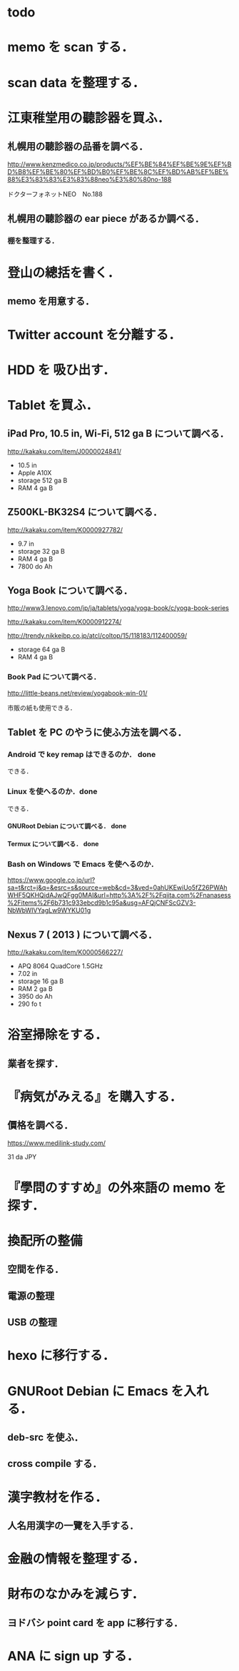 todo
===

# memo を scan する．

# scan data を整理する．

# 江東稚堂用の聽診器を買ふ．

## 札幌用の聽診器の品番を調べる．

http://www.kenzmedico.co.jp/products/%EF%BE%84%EF%BE%9E%EF%BD%B8%EF%BE%80%EF%BD%B0%EF%BE%8C%EF%BD%AB%EF%BE%88%E3%83%83%E3%83%88neo%E3%80%80no-188

ドクターフォネットNEO　No.188

## 札幌用の聽診器の ear piece があるか調べる．

### 棚を整理する．

# 登山の總括を書く．

## memo を用意する．

# Twitter account を分離する．

# HDD を 吸ひ出す．

# Tablet を買ふ．

## iPad Pro, 10.5 in, Wi-Fi, 512 ga B について調べる．

http://kakaku.com/item/J0000024841/

- 10.5 in
- Apple A10X
- storage 512 ga B
- RAM 4 ga B

## Z500KL-BK32S4 について調べる．

http://kakaku.com/item/K0000927782/

- 9.7 in
- storage 32 ga B
- RAM 4 ga B
- 7800 do Ah

## Yoga Book について調べる．

http://www3.lenovo.com/jp/ja/tablets/yoga/yoga-book/c/yoga-book-series

http://kakaku.com/item/K0000912274/

http://trendy.nikkeibp.co.jp/atcl/coltop/15/118183/112400059/

- storage 64 ga B
- RAM 4 ga B

### Book Pad について調べる．

http://little-beans.net/review/yogabook-win-01/

市販の紙も使用できる．

## Tablet を PC のやうに使ふ方法を調べる．

### Android で key remap はできるのか． done

できる．

### Linux を使へるのか．done

できる．

#### GNURoot Debian について調べる． done

#### Termux について調べる． done

### Bash on Windows で Emacs を使へるのか．

https://www.google.co.jp/url?sa=t&rct=j&q=&esrc=s&source=web&cd=3&ved=0ahUKEwiUo5fZ26PWAhWHF5QKHQidAJwQFgg0MAI&url=http%3A%2F%2Fqiita.com%2Fnanasess%2Fitems%2F6b731c933ebcd9b1c95a&usg=AFQjCNFScGZV3-NbWbWIVYagLw9WYKU01g

## Nexus 7 ( 2013 ) について調べる．

http://kakaku.com/item/K0000566227/

- APQ 8064 QuadCore 1.5GHz
- 7.02 in
- storage 16 ga B
- RAM 2 ga B
- 3950 do Ah
- 290 fo t

# 浴室掃除をする．

## 業者を探す．

# 『病気がみえる』を購入する．

## 價格を調べる．

https://www.medilink-study.com/

31 da JPY

# 『學問のすすめ』の外來語の memo を探す．

# 換配所の整備

## 空間を作る．

## 電源の整理

## USB の整理

# hexo に移行する．

# GNURoot Debian に Emacs を入れる．

## deb-src を使ふ．

## cross compile する．

# 漢字教材を作る．

## 人名用漢字の一覽を入手する．

# 金融の情報を整理する．

# 財布のなかみを減らす．

## ヨドバシ point card を app に移行する．

# ANA に sign up する．

